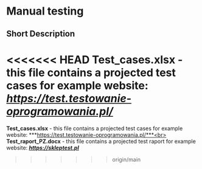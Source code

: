 # Manual testing
## Short Description
<<<<<<< HEAD
**Test_cases.xlsx** - this file contains a projected test cases for example website: ***https://test.testowanie-oprogramowania.pl/***
=======
**Test_cases.xlsx** - this file contains a projected test cases for example website: ***https://test.testowanie-oprogramowania.pl/***<br>  
**Test_raport_PZ.docx** - this file contains a projected test raport for example website: ***https://skleptest.pl***
>>>>>>> origin/main
